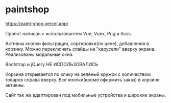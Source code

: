 # paintshop

https://paint-shop.vercel.app/

Проект написан с использовантем  Vue, Vuex, Pug и Scss. 

Активны кнопки фильтрации, сортировки(по цене), добавления в корзину. Можно переключать слайды на "карусели" вверху экрана. Реализованы модальные окна.

Bootstrap и jQuery НЕ ИСПОЛЬЗОВАЛИСЬ

Корзина открывается по клику на зелёный кружок с количеством товаров справа вверху. Все кнопки(кроме оформить заказ) в корзине активны.

Сайт так же адаптирован под мобильные устройства и широкие экраны.
